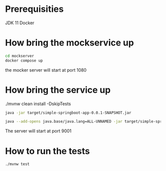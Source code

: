 # Prerequisities
JDK 11
Docker

# How bring the mockservice up
```bash
cd mockserver  
docker compose up  
```
the mocker server will start at port 1080

# How bring the service up
./mvnw clean install -DskipTests  

```bash
java -jar target/simple-springboot-app-0.0.1-SNAPSHOT.jar  
```

```bash
java --add-opens java.base/java.lang=ALL-UNNAMED -jar target/simple-springboot-app-0.0.1-SNAPSHOT.jar
```

The server will start at port 9001

# How to run the tests
```bash
./mvnw test  
```